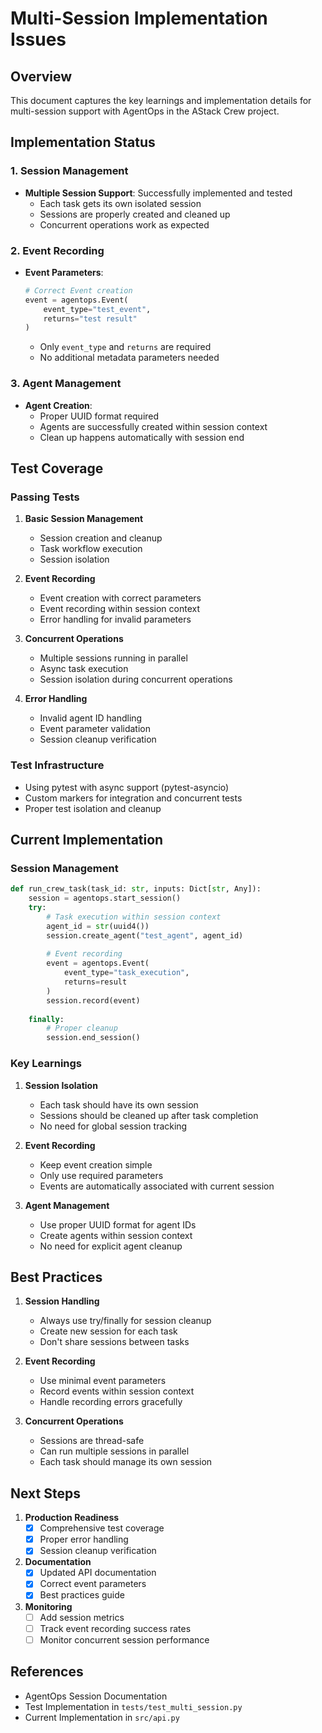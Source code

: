 # Multi-Session Implementation Issues

## Overview
This document captures the key learnings and implementation details for multi-session support with AgentOps in the AStack Crew project.

## Implementation Status

### 1. Session Management 
- **Multiple Session Support**: Successfully implemented and tested
  - Each task gets its own isolated session
  - Sessions are properly created and cleaned up
  - Concurrent operations work as expected

### 2. Event Recording 
- **Event Parameters**:
  ```python
  # Correct Event creation
  event = agentops.Event(
      event_type="test_event",
      returns="test result"
  )
  ```
  - Only `event_type` and `returns` are required
  - No additional metadata parameters needed

### 3. Agent Management 
- **Agent Creation**:
  - Proper UUID format required
  - Agents are successfully created within session context
  - Clean up happens automatically with session end

## Test Coverage

### Passing Tests 
1. **Basic Session Management**
   - Session creation and cleanup
   - Task workflow execution
   - Session isolation

2. **Event Recording**
   - Event creation with correct parameters
   - Event recording within session context
   - Error handling for invalid parameters

3. **Concurrent Operations**
   - Multiple sessions running in parallel
   - Async task execution
   - Session isolation during concurrent operations

4. **Error Handling**
   - Invalid agent ID handling
   - Event parameter validation
   - Session cleanup verification

### Test Infrastructure
- Using pytest with async support (pytest-asyncio)
- Custom markers for integration and concurrent tests
- Proper test isolation and cleanup

## Current Implementation

### Session Management
```python
def run_crew_task(task_id: str, inputs: Dict[str, Any]):
    session = agentops.start_session()
    try:
        # Task execution within session context
        agent_id = str(uuid4())
        session.create_agent("test_agent", agent_id)
        
        # Event recording
        event = agentops.Event(
            event_type="task_execution",
            returns=result
        )
        session.record(event)
        
    finally:
        # Proper cleanup
        session.end_session()
```

### Key Learnings

1. **Session Isolation**
   - Each task should have its own session
   - Sessions should be cleaned up after task completion
   - No need for global session tracking

2. **Event Recording**
   - Keep event creation simple
   - Only use required parameters
   - Events are automatically associated with current session

3. **Agent Management**
   - Use proper UUID format for agent IDs
   - Create agents within session context
   - No need for explicit agent cleanup

## Best Practices

1. **Session Handling**
   - Always use try/finally for session cleanup
   - Create new session for each task
   - Don't share sessions between tasks

2. **Event Recording**
   - Use minimal event parameters
   - Record events within session context
   - Handle recording errors gracefully

3. **Concurrent Operations**
   - Sessions are thread-safe
   - Can run multiple sessions in parallel
   - Each task should manage its own session

## Next Steps

1. **Production Readiness** 
   - [x] Comprehensive test coverage
   - [x] Proper error handling
   - [x] Session cleanup verification

2. **Documentation** 
   - [x] Updated API documentation
   - [x] Correct event parameters
   - [x] Best practices guide

3. **Monitoring**
   - [ ] Add session metrics
   - [ ] Track event recording success rates
   - [ ] Monitor concurrent session performance

## References
- AgentOps Session Documentation
- Test Implementation in `tests/test_multi_session.py`
- Current Implementation in `src/api.py`
